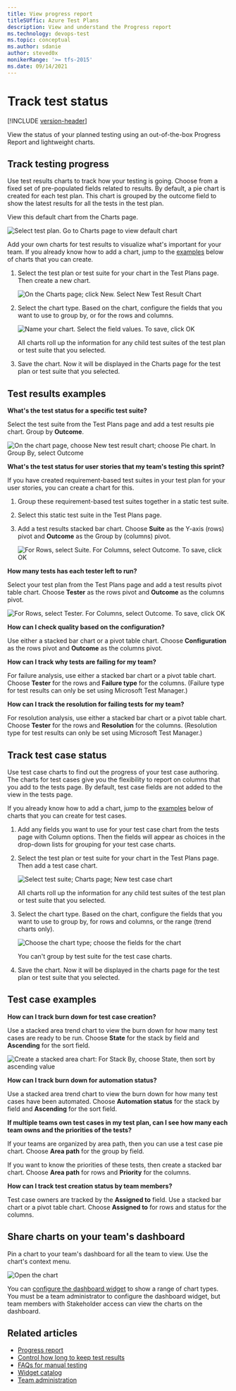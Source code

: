 ```yaml
---
title: View progress report 
titleSUffic: Azure Test Plans
description: View and understand the Progress report
ms.technology: devops-test
ms.topic: conceptual
ms.author: sdanie
author: steved0x
monikerRange: '>= tfs-2015'
ms.date: 09/14/2021
---
```


# Track test status

[!INCLUDE [version-header](includes/version-header.md)] 

View the status of your planned testing using an out-of-the-box Progress Report and lightweight charts.
 

## Track testing progress

Use test results charts to track how your testing is going. 
Choose from a fixed set of pre-populated fields related to results.
By default, a pie chart is created for each test plan. 
This chart is grouped by the outcome field to show the latest results
for all the tests in the test plan.

View this default chart from the Charts page.

![Select test plan. Go to Charts page to view default chart](media/track-test-status/DefaultChart.png)

Add your own charts for test results to visualize what's important 
for your team. If you already know how to add a chart, jump to the 
[examples](#TestResultsExamples) below of charts that you can create.

1. Select the test plan or test suite for your chart in the 
   Test Plans page. Then create a new chart.

   ![On the Charts page; click New. Select New Test Result Chart](media/track-test-status/NewTestResultChart.png)

1. Select the chart type. Based on the chart, configure the 
   fields that you want to use to group by, or for the rows and columns.

   ![Name your chart. Select the field values. To save, click OK](media/track-test-status/ConfigureChart.png)

   All charts roll up the information for any child test suites 
   of the test plan or test suite that you selected.

1. Save the chart. Now it will be displayed in the Charts page 
   for the test plan or test suite that you selected.

<a name="TestResultsExamples"></a>

## Test results examples

**What's the test status for a specific test suite?**

Select the test suite from the Test Plans page and add 
a test results pie chart. Group by **Outcome**.

![On the chart page, choose New test result chart; choose Pie chart. In Group By, select Outcome](media/track-test-status/ExampleOutcome.png)

**What's the test status for user stories that my team's testing this sprint?**

If you have created requirement-based test suites in your test
plan for your user stories, you can create a chart for this.

1. Group these requirement-based test suites together 
   in a static test suite.

1. Select this static test suite in the Test Plans page.

1. Add a test results stacked bar chart. Choose **Suite** 
   as the Y-axis (rows) pivot and **Outcome** as the Group by (columns) pivot.

   ![For Rows, select Suite. For Columns, select Outcome. To save, click OK](media/track-test-status/ExampleUserStories.png)

**How many tests has each tester left to run?**

Select your test plan from the Test Plans page and add a test 
results pivot table chart. Choose **Tester** as the rows pivot and
**Outcome** as the columns pivot.

![For Rows, select Tester. For Columns, select Outcome. To save, click OK](media/track-test-status/ExampleTesterTestsLeft.png)

**How can I check quality based on the configuration?**

Use either a stacked bar chart or a pivot table chart. 
Choose **Configuration** as the rows pivot and **Outcome** as 
the columns pivot.

**How can I track why tests are failing for my team?**

For failure analysis, use either a stacked bar chart 
or a pivot table chart. Choose **Tester** for the rows 
and **Failure type** for the columns. (Failure type for 
test results can only be set using Microsoft Test Manager.)

**How can I track the resolution for failing tests for my team?**

For resolution analysis, use either a stacked bar chart 
or a pivot table chart. Choose **Tester** for the rows and 
**Resolution** for the columns. (Resolution type for test 
results can only be set using Microsoft Test Manager.)

## Track test case status

Use test case charts to find out the progress of your 
test case authoring. The charts for test cases give 
you the flexibility to report on columns that you add 
to the tests page. By default, test case fields are not 
added to the view in the tests page.

If you already know how to add a chart, jump to the
[examples](#ExamplesTestCase) below of charts that you can 
create for test cases.

1. Add any fields you want to use for your test case chart 
   from the tests page with Column options. Then the fields will 
   appear as choices in the drop-down lists for grouping for 
   your test case charts.

1. Select the test plan or test suite for your chart in 
   the Test Plans page. Then add a test case chart.

   ![Select test suite; Charts page; New test case chart](media/track-test-status/NewTestCaseChart.png)

   All charts roll up the information for any child test suites 
   of the test plan or test suite that you selected.

1. Select the chart type. Based on the chart, configure the 
   fields that you want to use to group by, for rows and columns,
   or the range (trend charts only).

   ![Choose the chart type; choose the fields for the chart](media/track-test-status/ConfigureChart2.png)

   You can't group by test suite for the test case charts.

1. Save the chart. Now it will be displayed in the charts 
   page for the test plan or test suite that you selected.

<a name="ExamplesTestCase"></a>

## Test case examples

**How can I track burn down for test case creation?**

Use a stacked area trend chart to view the burn down for 
how many test cases are ready to be run. Choose **State** 
for the stack by field and **Ascending** for the sort field.

![Create a stacked area chart: For Stack By, choose State, then sort by ascending value](media/track-test-status/ExampleBurndownReadiness.png)

**How can I track burn down for automation status?**

Use a stacked area trend chart to view the burn down 
for how many test cases have been automated. Choose 
**Automation status** for the stack by field and **Ascending** 
for the sort field.

**If multiple teams own test cases in my test plan, can I see how many each team owns and the priorities of the tests?**

If your teams are organized by area path, then you can use a 
test case pie chart. Choose **Area path** for the group by field.

If you want to know the priorities of these tests, then create 
a stacked bar chart. Choose **Area path** for rows and **Priority**
for the columns.

**How can I track test creation status by team members?**

Test case owners are tracked by the **Assigned to** field. 
Use a stacked bar chart or a pivot table chart. Choose 
**Assigned to** for rows and status for the columns.

<a name="configure-test-widget"></a>

## Share charts on your team's dashboard

Pin a chart to your team's dashboard for all the team to view. 
Use the chart's context menu.

![Open the chart](media/track-test-status/EditDeletePinChart.png)

You can [configure the dashboard widget](../report/dashboards/widget-catalog.md)
to show a range of chart types.
You must be a team administrator to configure the dashboard widget, but team members with 
Stakeholder access can view the charts on the dashboard. 
  

## Related articles

- [Progress report](progress-report.md) 
- [Control how long to keep test results](how-long-to-keep-test-results.md)
- [FAQs for manual testing](reference-qa.md#trackstatus)
- [Widget catalog](../report/dashboards/widget-catalog.md)
- [Team administration](../organizations/settings/manage-teams.md) 


